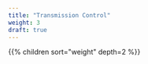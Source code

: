 ```yaml
---
title: "Transmission Control"
weight: 3
draft: true
---
```


{{% children sort="weight" depth=2 %}}
